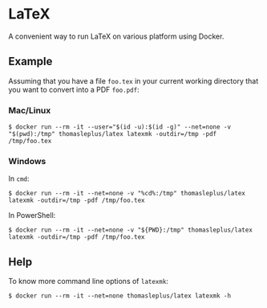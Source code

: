 # LaTeX

A convenient way to run LaTeX on various platform using Docker.

## Example

Assuming that you have a file `foo.tex` in your current working directory that you want to convert into a PDF `foo.pdf`:

### Mac/Linux

```
$ docker run --rm -it --user="$(id -u):$(id -g)" --net=none -v "$(pwd):/tmp" thomasleplus/latex latexmk -outdir=/tmp -pdf /tmp/foo.tex
```

### Windows

In `cmd`:

```
$ docker run --rm -it --net=none -v "%cd%:/tmp" thomasleplus/latex latexmk -outdir=/tmp -pdf /tmp/foo.tex
```

In PowerShell:

```
$ docker run --rm -it --net=none -v "${PWD}:/tmp" thomasleplus/latex latexmk -outdir=/tmp -pdf /tmp/foo.tex
```

## Help

To know more command line options of `latexmk`:

```
$ docker run --rm -it --net=none thomasleplus/latex latexmk -h
```
